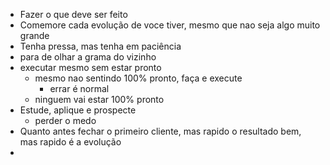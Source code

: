 - Fazer o que deve ser feito
- Comemore cada evolução de voce tiver, mesmo que nao seja algo muito grande
- Tenha pressa, mas tenha em paciência
- para de olhar a grama do vizinho
- executar mesmo sem estar pronto
	-  mesmo nao sentindo 100% pronto, faça e execute 
		- errar é normal
	- ninguem vai estar 100% pronto
- Estude, aplique e prospecte
	- perder o medo
- Quanto antes fechar o primeiro cliente, mas rapido o resultado bem, mas rapido é a evolução
- 